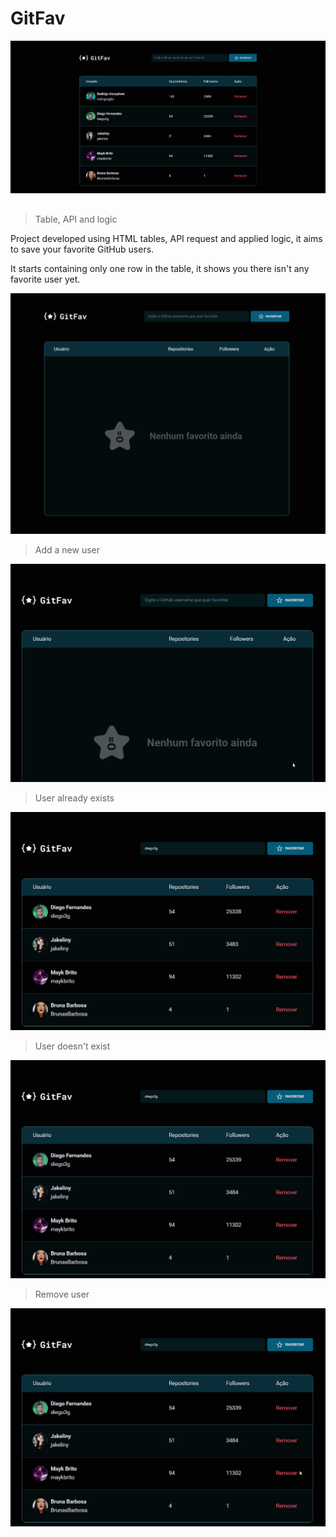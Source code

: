 # GitFav

![preview](./.github//Readme05.png)

##
> Table, API and logic

Project developed using HTML tables, API request and applied logic, it aims to save your
favorite GitHub users.

It starts containing only one row in the table, it shows you there isn't any favorite user yet.

![preview](./.github/Readme01.png)

>Add a new user

![preview](./.github/Readme01.gif)

>User already exists

![preview](./.github/Readme02.gif)

>User doesn't exist

![preview](./.github/Readme04.gif)

>Remove user

![preview](./.github/Readme03.gif)